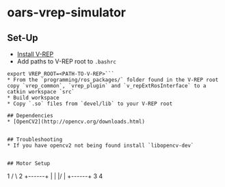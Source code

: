 # oars-vrep-simulator
## Set-Up
* [Install V-REP](http://www.coppeliarobotics.com/downloads.html)
* Add paths to V-REP root to `.bashrc`
```export VREP_ROOT_DIR=<PATH-TO-V-REP>
export VREP_ROOT=<PATH-TO-V-REP>```
* From the `programming/ros_packages/` folder found in the V-REP root copy `vrep_common`, `vrep_plugin` and `v_repExtRosInterface` to a catkin workspace `src`
* Build workspace
* Copy `.so` files from `devel/lib` to your V-REP root

## Dependencies
* [OpenCV2](http://opencv.org/downloads.html)


## Troubleshooting
* If you have opencv2 not being found install `libopencv-dev`


## Motor Setup

```
1 /    \ 2
 +------+
 |      |
 |/    \|
 +------+
3        4
```
